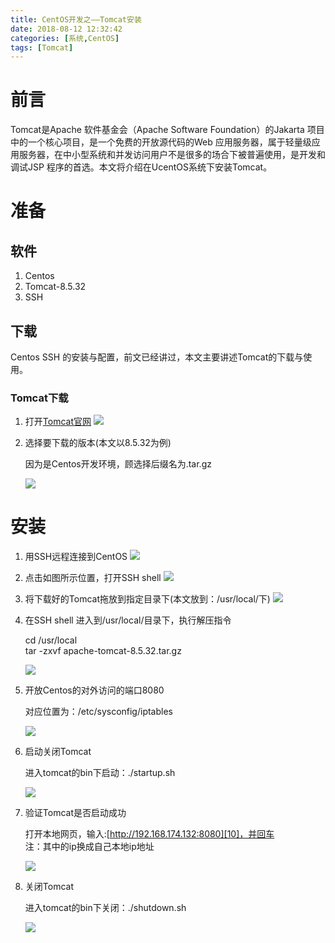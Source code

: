 ```yaml
---
title: CentOS开发之——Tomcat安装
date: 2018-08-12 12:32:42
categories: [系统,CentOS]
tags: [Tomcat]
---
```

# 前言
Tomcat是Apache 软件基金会（Apache Software Foundation）的Jakarta 项目中的一个核心项目，是一个免费的开放源代码的Web 应用服务器，属于轻量级应用服务器，在中小型系统和并发访问用户不是很多的场合下被普遍使用，是开发和调试JSP 程序的首选。本文将介绍在UcentOS系统下安装Tomcat。  


<!--more-->

# 准备
## 软件
1. Centos
2. Tomcat-8.5.32
3. SSH

## 下载
Centos SSH 的安装与配置，前文已经讲过，本文主要讲述Tomcat的下载与使用。    

### Tomcat下载
1. 打开[Tomcat官网][1]
	![][2] 
2. 选择要下载的版本(本文以8.5.32为例)

	因为是Centos开发环境，顾选择后缀名为.tar.gz

	![][3]  

# 安装
1. 用SSH远程连接到CentOS 
	![][4]
2. 点击如图所示位置，打开SSH shell
	![][5]  
3. 将下载好的Tomcat拖放到指定目录下(本文放到：/usr/local/下)
	![][6] 
4. 在SSH shell 进入到/usr/local/目录下，执行解压指令
	
	cd /usr/local      
	tar -zxvf apache-tomcat-8.5.32.tar.gz 	  

	![][7]  
5. 开放Centos的对外访问的端口8080

	对应位置为：/etc/sysconfig/iptables    

	![][8]
6. 启动关闭Tomcat
	
	进入tomcat的bin下启动：./startup.sh	

	![][9]
7. 验证Tomcat是否启动成功
	
	打开本地网页，输入:[http://192.168.174.132:8080][10]，并回车         
	注：其中的ip换成自己本地ip地址

	![][11]
8. 关闭Tomcat

	进入tomcat的bin下关闭：./shutdown.sh  
 
	![][12]



[1]: https://tomcat.apache.org/
[2]: http://bolo-imgs.pgzxc.com/tomcat-guanfang.png
[3]: http://bolo-imgs.pgzxc.com/tomcat-download.png
[4]: http://bolo-imgs.pgzxc.com/tomcat-remote-conn.png
[5]: http://bolo-imgs.pgzxc.com/tomcat-ssh-shell.png
[6]: http://bolo-imgs.pgzxc.com/tomcat-download-move.png
[7]: http://bolo-imgs.pgzxc.com/tomcat-unzip-tar.png
[8]: http://bolo-imgs.pgzxc.com/tomcat-open-8080.png
[9]: http://bolo-imgs.pgzxc.com/tomcat-startup.png
[10]: http://192.168.174.132:8080
[11]: http://bolo-imgs.pgzxc.com/tomcat-internet-open.png
[12]: http://bolo-imgs.pgzxc.com/tomcat-shutdown.png


